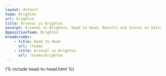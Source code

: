 ```yaml
---
layout: default
team: Brighton
url: brighton
title: Arsenal vs Brighton
excerpt: Arsenal vs Brighton, Head to Head, Results and Scores on History of Arsenal Football Club
OppositionTeam: Brighton
breadcrumbs:
    - title: Head to Head
      url: /teams
    - title: Arsenal vs Brighton
      url: /teams/brighton
---
```


{% include head-to-head.html %}